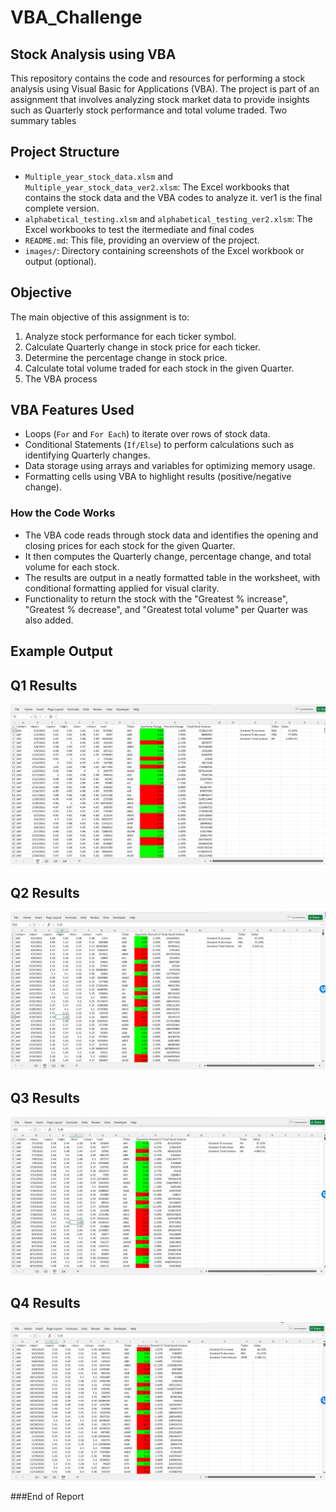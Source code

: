 # VBA_Challenge

## Stock Analysis using VBA

This repository contains the code and resources for performing a stock analysis using Visual Basic for Applications (VBA). The project is part of an assignment that involves analyzing stock market data to provide insights such as Quarterly stock performance and total volume traded. Two summary tables 

## Project Structure

- `Multiple_year_stock_data.xlsm` and `Multiple_year_stock_data_ver2.xlsm`: The Excel workbooks that contains the stock data and the VBA codes to analyze it. ver1 is the final complete version.
- `alphabetical_testing.xlsm` and `alphabetical_testing_ver2.xlsm`: The Excel workbooks to test the itermediate and final codes
- `README.md`: This file, providing an overview of the project.
- `images/`: Directory containing screenshots of the Excel workbook or output (optional).

## Objective

The main objective of this assignment is to:

1. Analyze stock performance for each ticker symbol.
2. Calculate Quarterly change in stock price for each ticker.
3. Determine the percentage change in stock price.
4. Calculate total volume traded for each stock in the given Quarter.
5. The VBA process 

## VBA Features Used

- Loops (`For` and `For Each`) to iterate over rows of stock data.
- Conditional Statements (`If/Else`) to perform calculations such as identifying Quarterly changes.
- Data storage using arrays and variables for optimizing memory usage.
- Formatting cells using VBA to highlight results (positive/negative change).


### How the Code Works

- The VBA code reads through stock data and identifies the opening and closing prices for each stock for the given Quarter.
- It then computes the Quarterly change, percentage change, and total volume for each stock.
- The results are output in a neatly formatted table in the worksheet, with conditional formatting applied for visual clarity.
- Functionality to return the stock with the "Greatest % increase", "Greatest % decrease", and "Greatest total volume" per Quarter was also added.

## Example Output

## Q1 Results

![Q1 Results](Q1_Results.png)

## Q2 Results

![Q2 Results](Q2_Results.png)

## Q3 Results

![Q3 Results](Q3_Results.png)

## Q4 Results

![Q4 Results](Q4_Results.png)

###End of Report
